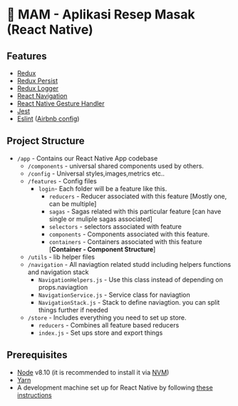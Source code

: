 🚀 MAM - Aplikasi Resep Masak (React Native)
==========================================================

## Features

* [Redux](http://redux.js.org/)
* [Redux Persist](https://github.com/rt2zz/redux-persist/)
* [Redux Logger](https://github.com/LogRocket/redux-logger/)
* [React Navigation](https://reactnavigation.org/)
* [React Native Gesture Handler](https://github.com/kmagiera/react-native-gesture-handler) 
* [Jest](https://facebook.github.io/jest/)
* [Eslint](http://eslint.org/) ([Airbnb config](https://github.com/airbnb/javascript/tree/master/packages/eslint-config-airbnb))

## Project Structure 
- `/app` - Contains our React Native App codebase
  - `/components` - universal shared components used by others.
  - `/config` - Universal styles,images,metrics etc..
  - `/features` - Config files
    - `login`- Each folder will be a feature like this.
      - `reducers` - Reducer associated with this feature [Mostly one, can be multiple]
      - `sagas` - Sagas related with this particular feature [can have single or muliple sagas associated]
      - `selectors` - selectors associated with feature
      - `components` - Components associated with this feature.
      - `containers` - Containers associated with this feature [**Container - Component Structure**]
  - `/utils` - lib helper files
  - `/navigation` - All naviagtion related studd including helpers functions and navigation stack
    - `NavigationHelpers.js` -  Use this class instead of depending on props.naviagtion
    - `NavigationService.js` - Service class for naviagtion
    - `NavigationStack.js` - Stack to define naviagtion. you can split things further if needed
  - `/store` - Includes everything you need to set up store. 
    - `reducers` - Combines all feature based reducers
    - `index.js` - Set ups store and export things
 

## Prerequisites

* [Node](https://nodejs.org) v8.10 (it is recommended to install it via [NVM](https://github.com/creationix/nvm))
* [Yarn](https://yarnpkg.com/)
* A development machine set up for React Native by following [these instructions](https://facebook.github.io/react-native/docs/getting-started.html)
